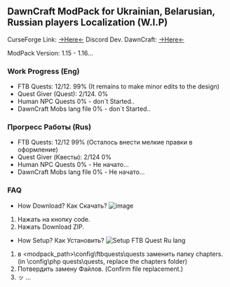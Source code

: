 ## DawnCraft ModPack for Ukrainian, Belarusian, Russian players Localization (W.I.P)

CurseForge Link: [->Here<-](https://www.curseforge.com/minecraft/modpacks/dawn-craft "DawnCraft - An Adventure RPG Modpack")
Discord Dev. DawnCraft: [->Here<-](https://www.curseforge.com/linkout?remoteUrl=https%253a%252f%252fdiscord.com%252finvite%252fUjPx5jzd3m)

ModPack Version: 1.15 - 1.16...



### Work Progress (Eng)

 - FTB Quests: 12/12. 99% (It remains to make minor edits to the design)
 - Quest Giver (Quest): 2/124. 0%
 - Human NPC Quests 0% - don`t Started..           
 - DawnCraft Mobs lang file 0% - don`t Started..

### Прогресс Работы (Rus)

 - FTB Quests: 12/12 99% (Осталось внести мелкие правки в оформление) 
 - Quest Giver (Квесты): 2/124 0%
 - Human NPC Quests 0% - Не начато...          
 - DawnCraft Mobs lang file 0% - Не начато...

### FAQ
- How Download? Как Скачать?
![image](https://user-images.githubusercontent.com/54354556/236098543-9721d28f-30d3-41e7-8386-f704b45d3036.png)
1. Нажать на кнопку code.
2. Нажать Download ZIP.
- How Setup? Как Установить?
![Setup FTB Quest Ru lang](https://user-images.githubusercontent.com/54354556/236097412-1678b4de-d2bf-401e-a064-7de7a7976dce.png)
1. в <modpack_path>\config\ftbquests\quests заменить папку chapters. (in <mod pack_path>\config\php quests\quests, replace the chapters folder)
2. Потвердить замену Файлов. (Confirm file replacement.)
3. ッ
 ...
